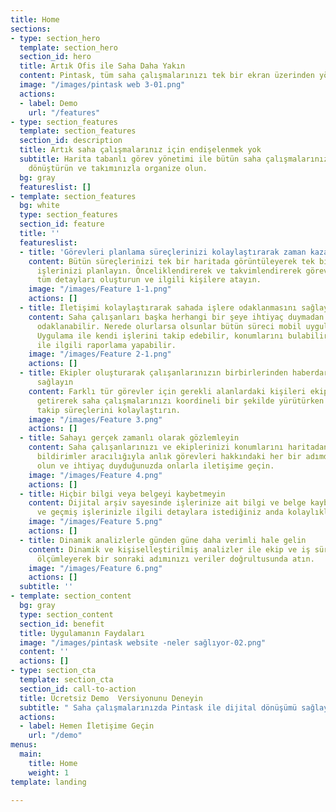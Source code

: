 ```yaml
---
title: Home
sections:
- type: section_hero
  template: section_hero
  section_id: hero
  title: Artık Ofis ile Saha Daha Yakın
  content: Pintask, tüm saha çalışmalarınızı tek bir ekran üzerinden yönetmenizi sağlayacak.
  image: "/images/pintask web 3-01.png"
  actions:
  - label: Demo
    url: "/features"
- type: section_features
  template: section_features
  section_id: description
  title: Artık saha çalışmalarınız için endişelenmek yok
  subtitle: Harita tabanlı görev yönetimi ile bütün saha çalışmalarınızı dijitale
    dönüştürün ve takımınızla organize olun.
  bg: gray
  featureslist: []
- template: section_features
  bg: white
  type: section_features
  section_id: feature
  title: ''
  featureslist:
  - title: 'Görevleri planlama süreçlerinizi kolaylaştırarak zaman kazanın '
    content: Bütün süreçlerinizi tek bir haritada görüntüleyerek tek bir arayüzden
      işlerinizi planlayın. Önceliklendirerek ve takvimlendirerek görevlerle ilgili
      tüm detayları oluşturun ve ilgili kişilere atayın.
    image: "/images/Feature 1-1.png"
    actions: []
  - title: İletişimi kolaylaştırarak sahada işlere odaklanmasını sağlayın
    content: Saha çalışanları başka herhangi bir şeye ihtiyaç duymadan kendi işlerine
      odaklanabilir. Nerede olurlarsa olsunlar bütün süreci mobil uygulamada yönetebilir.
      Uygulama ile kendi işlerini takip edebilir, konumlarını bulabilir, iş detayları
      ile ilgili raporlama yapabilir.
    image: "/images/Feature 2-1.png"
    actions: []
  - title: Ekipler oluşturarak çalışanlarınızın birbirlerinden haberdar olmalarını
      sağlayın
    content: Farklı tür görevler için gerekli alanlardaki kişileri ekipler haline
      getirerek saha çalışmalarınızı koordineli bir şekilde yürütürken planlama ve
      takip süreçlerini kolaylaştırın.
    image: "/images/Feature 3.png"
    actions: []
  - title: Sahayı gerçek zamanlı olarak gözlemleyin
    content: Saha çalışanlarınızı ve ekiplerinizi konumlarını haritadan takip edinin,
      bildirimler aracılığıyla anlık görevleri hakkındaki her bir adımdan haberdar
      olun ve ihtiyaç duyduğunuzda onlarla iletişime geçin.
    image: "/images/Feature 4.png"
    actions: []
  - title: Hiçbir bilgi veya belgeyi kaybetmeyin
    content: Dijital arşiv sayesinde işlerinize ait bilgi ve belge kaybını önleyin
      ve geçmiş işlerinizle ilgili detaylara istediğiniz anda kolaylıkla ulaşabilirsiniz.
    image: "/images/Feature 5.png"
    actions: []
  - title: Dinamik analizlerle günden güne daha verimli hale gelin
    content: Dinamik ve kişiselleştirilmiş analizler ile ekip ve iş süreçlerinizi
      ölçümleyerek bir sonraki adımınızı veriler doğrultusunda atın.
    image: "/images/Feature 6.png"
    actions: []
  subtitle: ''
- template: section_content
  bg: gray
  type: section_content
  section_id: benefit
  title: Uygulamanın Faydaları
  image: "/images/pintask website -neler sağlıyor-02.png"
  content: ''
  actions: []
- type: section_cta
  template: section_cta
  section_id: call-to-action
  title: Ücretsiz Demo  Versiyonunu Deneyin
  subtitle: " Saha çalışmalarınızda Pintask ile dijital dönüşümü sağlayın"
  actions:
  - label: Hemen İletişime Geçin
    url: "/demo"
menus:
  main:
    title: Home
    weight: 1
template: landing

---
```

